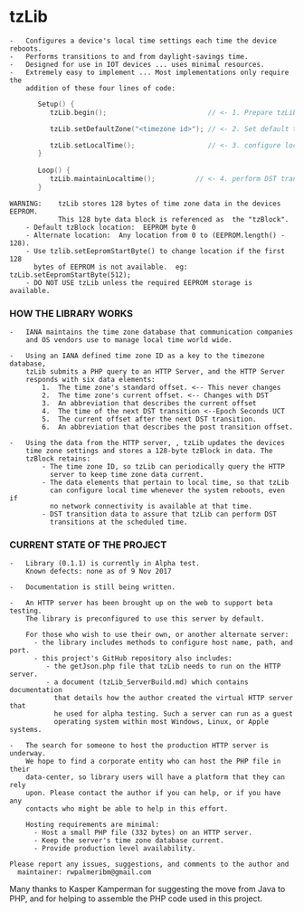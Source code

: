 # tzLib


	- 	Configures a device's local time settings each time the device reboots.
	-	Performs transitions to and from daylight-savings time.
	-	Designed for use in IOT devices ... uses minimal resources.
	-	Extremely easy to implement ... Most implementations only require the
	    addition of these four lines of code:
```cpp		
	   Setup() {
          tzLib.begin();                         // <- 1. Prepare tzLib to run

	      tzLib.setDefaultZone("<timezone id>"); // <- 2. Set default timezone

	      tzLib.setLocalTime();                  // <- 3. configure local time   
	   }
		   
	   Loop() {
	      tzLib.maintainLocaltime();          // <- 4. perform DST transitions
	   }
```
    WARNING:    tzLib stores 128 bytes of time zone data in the devices EEPROM.
                This 128 byte data block is referenced as  the "tzBlock".
        - Default tzBlock location:  EEPROM byte 0
        - Alternate location:  Any location from 0 to (EEPROM.length() - 128).
        - Use tzlib.setEepromStartByte() to change location if the first 128
          bytes of EEPROM is not available.  eg: tzLib.setEepromStartByte(512);
        - DO NOT USE tzLib unless the required EEPROM storage is available.


### HOW THE LIBRARY WORKS 

	-	IANA maintains the time zone database that communication companies
		and OS vendors use to manage local time world wide. 

	-	Using an IANA defined time zone ID as a key to the timezone database,
		tzLib submits a PHP query to an HTTP Server, and the HTTP Server
		responds with six data elements:
			1.  The time zone's standard offset. <-- This never changes
			2.  The time zone's current offset. <-- Changes with DST
			3.  An abbreviation that describes the current offset
			4.  The time of the next DST transition <--Epoch Seconds UCT
			5.  The current offset after the next DST transition.
			6.  An abbreviation that describes the post transition offset.

	-	Using the data from the HTTP server, , tzLib updates the devices
		time zone settings and stores a 128-byte tzBlock in data. The 
		tzBlock retains:
			- The time zone ID, so tzLib can periodically query the HTTP
              server to keep time zone data current.
            - The data elements that pertain to local time, so that tzLib
              can configure local time whenever the system reboots, even if
              no network connectivity is available at that time.
            - DST transition data to assure that tzLib can perform DST
              transitions at the scheduled time. 
		


### CURRENT STATE OF THE PROJECT

	-	Library (0.1.1) is currently in Alpha test.
        Known defects: none as of 9 Nov 2017
	
	-	Documentation is still being written.
	
	-	An HTTP server has been brought up on the web to support beta testing.
        The library is preconfigured to use this server by default. 
		
		For those who wish to use their own, or another alternate server:
          - the library includes methods to configure host name, path, and port.
		  - this project's GitHub repository also includes:
             - the getJson.php file that tzLib needs to run on the HTTP server.
             - a document (tzLib_ServerBuild.md) which contains documentation 
               that details how the author created the virtual HTTP server that
			   he used for alpha testing. Such a server can run as a guest
			   operating system within most Windows, Linux, or Apple systems. 

	-   The search for someone to host the production HTTP server is underway.
        We hope to find a corporate entity who can host the PHP file in their
        data-center, so library users will have a platform that they can rely
		upon. Please contact the author if you can help, or if you have any
		contacts who might be able to help in this effort. 
		
        Hosting requirements are minimal: 
          - Host a small PHP file (332 bytes) on an HTTP server.
          - Keep the server's time zone database current.
          - Provide production level availability.
		
	Please report any issues, suggestions, and comments to the author and
	  maintainer: rwpalmeribm@gmail.com
	   

Many thanks to Kasper Kamperman for suggesting the move from Java to PHP, and
for helping to assemble the PHP code used in this project.





